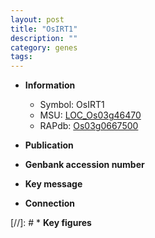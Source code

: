 ```yaml
---
layout: post
title: "OsIRT1"
description: ""
category: genes
tags: 
---
```


* **Information**  
    + Symbol: OsIRT1  
    + MSU: [LOC_Os03g46470](http://rice.uga.edu/cgi-bin/ORF_infopage.cgi?orf=LOC_Os03g46470)  
    + RAPdb: [Os03g0667500](http://rapdb.dna.affrc.go.jp/viewer/gbrowse_details/irgsp1?name=Os03g0667500)  

* **Publication**  

* **Genbank accession number**  

* **Key message**  

* **Connection**  

[//]: # * **Key figures**  


